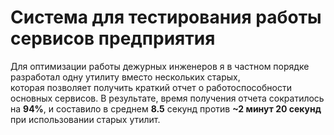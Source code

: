 # Система для тестирования работы сервисов предприятия 
Для оптимизации работы дежурных инженеров я в частном порядке разработал одну утилиту вместо нескольких старых,  
которая позволяет получить краткий отчет о работоспособности основных сервисов. В результате, время получения отчета сократилось на **94%**, и составило в среднем **8.5** секунд против **~2 минут 20 секунд** при использовании старых утилит. 
